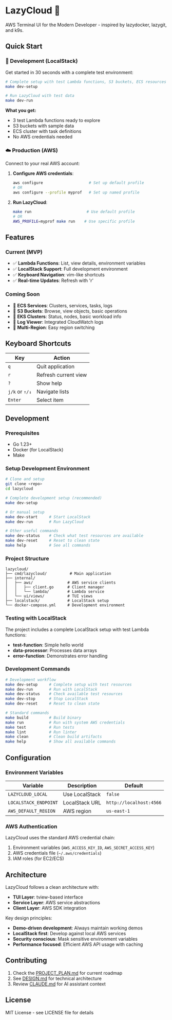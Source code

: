 # LazyCloud 🚀

AWS Terminal UI for the Modern Developer - inspired by lazydocker, lazygit, and k9s.

## Quick Start

### 🧪 Development (LocalStack)

Get started in 30 seconds with a complete test environment:

```bash
# Complete setup with test Lambda functions, S3 buckets, ECS resources
make dev-setup

# Run LazyCloud with test data
make dev-run
```

**What you get:**
- 3 test Lambda functions ready to explore
- S3 buckets with sample data
- ECS cluster with task definitions
- No AWS credentials needed

### ☁️ Production (AWS)

Connect to your real AWS account:

1. **Configure AWS credentials**:
   ```bash
   aws configure                    # Set up default profile
   # OR
   aws configure --profile myprof   # Set up named profile
   ```

2. **Run LazyCloud**:
   ```bash
   make run                        # Use default profile
   # OR  
   AWS_PROFILE=myprof make run    # Use specific profile
   ```

## Features

### Current (MVP)
- ✅ **Lambda Functions**: List, view details, environment variables
- ✅ **LocalStack Support**: Full development environment
- ✅ **Keyboard Navigation**: vim-like shortcuts
- ✅ **Real-time Updates**: Refresh with 'r'

### Coming Soon
- 🔄 **ECS Services**: Clusters, services, tasks, logs
- 🔄 **S3 Buckets**: Browse, view objects, basic operations
- 🔄 **EKS Clusters**: Status, nodes, basic workload info
- 🔄 **Log Viewer**: Integrated CloudWatch logs
- 🔄 **Multi-Region**: Easy region switching

## Keyboard Shortcuts

| Key | Action |
|-----|--------|
| `q` | Quit application |
| `r` | Refresh current view |
| `?` | Show help |
| `j/k` or `↑/↓` | Navigate lists |
| `Enter` | Select item |

## Development

### Prerequisites
- Go 1.23+
- Docker (for LocalStack)
- Make

### Setup Development Environment
```bash
# Clone and setup
git clone <repo>
cd lazycloud

# Complete development setup (recommended)
make dev-setup

# Or manual setup
make dev-start     # Start LocalStack
make dev-run       # Run LazyCloud

# Other useful commands
make dev-status    # Check what test resources are available
make dev-reset     # Reset to clean state
make help          # See all commands
```

### Project Structure
```
lazycloud/
├── cmd/lazycloud/          # Main application
├── internal/
│   ├── aws/               # AWS service clients
│   │   ├── client.go      # Client manager
│   │   └── lambda/        # Lambda service
│   └── ui/views/          # TUI views
├── localstack/            # LocalStack setup
└── docker-compose.yml     # Development environment
```

### Testing with LocalStack

The project includes a complete LocalStack setup with test Lambda functions:

- **test-function**: Simple hello world
- **data-processor**: Processes data arrays
- **error-function**: Demonstrates error handling

### Development Commands

```bash
# Development workflow
make dev-setup     # Complete setup with test resources
make dev-run       # Run with LocalStack
make dev-status    # Check available test resources
make dev-stop      # Stop LocalStack
make dev-reset     # Reset to clean state

# Standard commands  
make build         # Build binary
make run           # Run with system AWS credentials
make test          # Run tests
make lint          # Run linter
make clean         # Clean build artifacts
make help          # Show all available commands
```

## Configuration

### Environment Variables

| Variable | Description | Default |
|----------|-------------|---------|
| `LAZYCLOUD_LOCAL` | Use LocalStack | `false` |
| `LOCALSTACK_ENDPOINT` | LocalStack URL | `http://localhost:4566` |
| `AWS_DEFAULT_REGION` | AWS region | `us-east-1` |

### AWS Authentication

LazyCloud uses the standard AWS credential chain:
1. Environment variables (`AWS_ACCESS_KEY_ID`, `AWS_SECRET_ACCESS_KEY`)
2. AWS credentials file (`~/.aws/credentials`)
3. IAM roles (for EC2/ECS)

## Architecture

LazyCloud follows a clean architecture with:
- **TUI Layer**: tview-based interface
- **Service Layer**: AWS service abstractions
- **Client Layer**: AWS SDK integration

Key design principles:
- **Demo-driven development**: Always maintain working demos
- **LocalStack first**: Develop against local AWS services
- **Security conscious**: Mask sensitive environment variables
- **Performance focused**: Efficient AWS API usage with caching

## Contributing

1. Check the [PROJECT_PLAN.md](PROJECT_PLAN.md) for current roadmap
2. See [DESIGN.md](DESIGN.md) for technical architecture
3. Review [CLAUDE.md](CLAUDE.md) for AI assistant context

## License

MIT License - see LICENSE file for details
